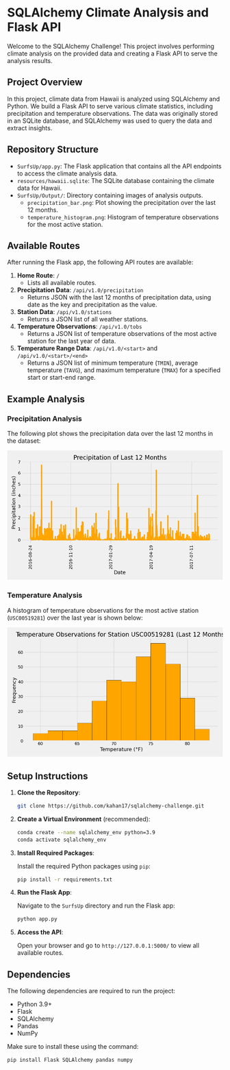 # SQLAlchemy Climate Analysis and Flask API

Welcome to the SQLAlchemy Challenge! This project involves performing climate analysis on the provided data and creating a Flask API to serve the analysis results.

## Project Overview

In this project, climate data from Hawaii is analyzed using SQLAlchemy and Python. We build a Flask API to serve various climate statistics, including precipitation and temperature observations. The data was originally stored in an SQLite database, and SQLAlchemy was used to query the data and extract insights.

## Repository Structure

- `SurfsUp/app.py`: The Flask application that contains all the API endpoints to access the climate analysis data.
- `resources/hawaii.sqlite`: The SQLite database containing the climate data for Hawaii.
- `SurfsUp/Output/`: Directory containing images of analysis outputs.
  - `precipitation_bar.png`: Plot showing the precipitation over the last 12 months.
  - `temperature_histogram.png`: Histogram of temperature observations for the most active station.

## Available Routes

After running the Flask app, the following API routes are available:

1. **Home Route**: `/`
    - Lists all available routes.
2. **Precipitation Data**: `/api/v1.0/precipitation`
    - Returns JSON with the last 12 months of precipitation data, using date as the key and precipitation as the value.
3. **Station Data**: `/api/v1.0/stations`
    - Returns a JSON list of all weather stations.
4. **Temperature Observations**: `/api/v1.0/tobs`
    - Returns a JSON list of temperature observations of the most active station for the last year of data.
5. **Temperature Range Data**: `/api/v1.0/<start>` and `/api/v1.0/<start>/<end>`
    - Returns a JSON list of minimum temperature (`TMIN`), average temperature (`TAVG`), and maximum temperature (`TMAX`) for a specified start or start-end range.

## Example Analysis

### Precipitation Analysis

The following plot shows the precipitation data over the last 12 months in the dataset:

![Precipitation Over the Last 12 Months](SurfsUp/Output/precipitation_bar.png)

### Temperature Analysis

A histogram of temperature observations for the most active station (`USC00519281`) over the last year is shown below:

![Temperature Histogram](SurfsUp/Output/temperature_histogram.png)

## Setup Instructions

1. **Clone the Repository**:

    ```sh
    git clone https://github.com/kahan17/sqlalchemy-challenge.git
    ```

2. **Create a Virtual Environment** (recommended):

    ```sh
    conda create --name sqlalchemy_env python=3.9
    conda activate sqlalchemy_env
    ```

3. **Install Required Packages**:

    Install the required Python packages using `pip`:

    ```sh
    pip install -r requirements.txt
    ```

4. **Run the Flask App**:

    Navigate to the `SurfsUp` directory and run the Flask app:

    ```sh
    python app.py
    ```

5. **Access the API**:

    Open your browser and go to `http://127.0.0.1:5000/` to view all available routes.

## Dependencies

The following dependencies are required to run the project:

- Python 3.9+
- Flask
- SQLAlchemy
- Pandas
- NumPy

Make sure to install these using the command:

```sh
pip install Flask SQLAlchemy pandas numpy
